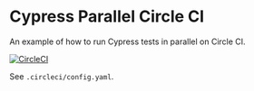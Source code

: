# Cypress Parallel Circle CI

An example of how to run Cypress tests in parallel on Circle CI.

[![CircleCI](https://circleci.com/gh/shcallaway/server.svg?style=svg)](https://circleci.com/gh/shcallaway/server)

See `.circleci/config.yaml`.
